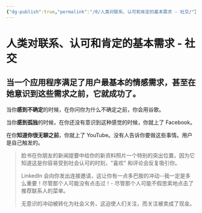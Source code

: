 ```yaml
---
{"dg-publish":true,"permalink":"/0/人类对联系、认可和肯定的基本需求 - 社交/"}
---
```


# 人类对联系、认可和肯定的基本需求 - 社交

## 当一个应用程序满足了用户最基本的情感需求，甚至在她意识到这些需求之前，它就成功了。

当你**感到不确定**的时候，在你问你为什么不确定之前，你会用谷歌。

当你**感到孤独**的时候，在你还没有意识到这种感觉的时候，你就上了 Facebook。

在你**知道你很无聊之前**，你就上了 YouTube。没有人告诉你要做这些事情。用户是自己触发的。

> 脸书在你朋友的新闻提要中给你的新资料照片一个特别的突出位置，因为它知道这是你容易受到社会认可的时刻，"喜欢" 和评论会反复吸引你。
> 
> LinkedIn 会向你发出连接邀请，这让你有一点多巴胺的冲动--我一定是多么重要！尽管那个人可能没有点击过！- 尽管那个人可能不假思索地点击了推荐联系人的菜单。
> 
> 无意识的冲动被转化为社会义务，这迫使人们关注，而关注被卖成了现金。
